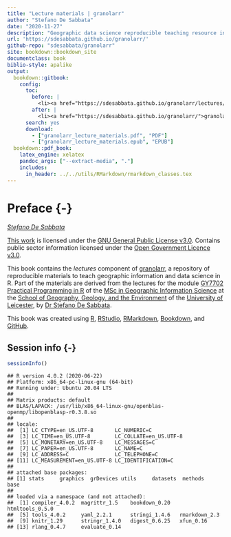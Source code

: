 ```yaml
---
title: "Lecture materials | granolarr"
author: "Stefano De Sabbata"
date: "2020-11-27"
description: "Geographic data science reproducible teaching resource in R, Lecture materials"
url: 'https://sdesabbata.github.io/granolarr/'
github-repo: "sdesabbata/granolarr"
site: bookdown::bookdown_site
documentclass: book
biblio-style: apalike
output:
  bookdown::gitbook:
    config:
      toc:
        before: |
          <li><a href="https://sdesabbata.github.io/granolarr/lectures/bookdown/">Lectures | granolarr</a></li>
        after: |
          <li><a href="https://sdesabbata.github.io/granolarr/">granolarr</a></li>
      search: yes
      download:
        - ["granolarr_lecture_materials.pdf", "PDF"]
        - ["granolarr_lecture_materials.epub", "EPUB"]
  bookdown::pdf_book:
    latex_engine: xelatex
    pandoc_args: ["--extract-media", "."]
    includes:
      in_header: ../../utils/RMarkdown/rmarkdown_classes.tex
---
```


# Preface {-}

*[Stefano De Sabbata](https://stefanodesabbata.com)*

[This work](https://github.com/sdesabbata/GY7702) is licensed under the [GNU General Public License v3.0](https://www.gnu.org/licenses/gpl-3.0.html). Contains public sector information licensed under the [Open Government Licence v3.0](http://www.nationalarchives.gov.uk/doc/open-government-licence).

This book contains the *lectures* component of [granolarr](https://github.com/sdesabbata/granolarr), a repository of reproducible materials to teach geographic information and data science in R. Part of the materials are derived from the lectures for the module [GY7702 Practical Programming in R](https://sdesabbata.github.io/GY7702/) of the [MSc in Geographic Information Science](https://le.ac.uk/courses/geographical-information-science-msc/2019) at the [School of Geography, Geology, and the Environment](https://le.ac.uk/gge) of the [University of Leicester](https://le.ac.uk/), by [Dr Stefano De Sabbata](https://stefanodesabbata.com/).

This book was created using [R](https://www.r-project.org/), [RStudio](https://www.rstudio.com/), [RMarkdown](https://rmarkdown.rstudio.com/), [Bookdown](https://bookdown.org/), and [GitHub](https://github.com/sdesabbata).



## Session info {-}

```r
sessionInfo()
```

```
## R version 4.0.2 (2020-06-22)
## Platform: x86_64-pc-linux-gnu (64-bit)
## Running under: Ubuntu 20.04 LTS
## 
## Matrix products: default
## BLAS/LAPACK: /usr/lib/x86_64-linux-gnu/openblas-openmp/libopenblasp-r0.3.8.so
## 
## locale:
##  [1] LC_CTYPE=en_US.UTF-8       LC_NUMERIC=C              
##  [3] LC_TIME=en_US.UTF-8        LC_COLLATE=en_US.UTF-8    
##  [5] LC_MONETARY=en_US.UTF-8    LC_MESSAGES=C             
##  [7] LC_PAPER=en_US.UTF-8       LC_NAME=C                 
##  [9] LC_ADDRESS=C               LC_TELEPHONE=C            
## [11] LC_MEASUREMENT=en_US.UTF-8 LC_IDENTIFICATION=C       
## 
## attached base packages:
## [1] stats     graphics  grDevices utils     datasets  methods   base     
## 
## loaded via a namespace (and not attached):
##  [1] compiler_4.0.2  magrittr_1.5    bookdown_0.20   htmltools_0.5.0
##  [5] tools_4.0.2     yaml_2.2.1      stringi_1.4.6   rmarkdown_2.3  
##  [9] knitr_1.29      stringr_1.4.0   digest_0.6.25   xfun_0.16      
## [13] rlang_0.4.7     evaluate_0.14
```
